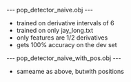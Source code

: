--- pop_detector_naive.obj ---
- trained on derivative intervals of 6
- trained on only jay_long.txt
- only features are 1/2 derivatives
- gets 100% accuracy on the dev set

--- pop_detector_naive_with_pos.obj ---
- sameame as above, butwith positions
